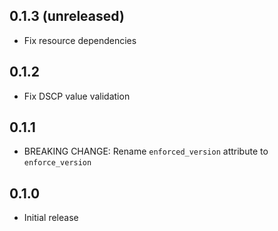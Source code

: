 ## 0.1.3 (unreleased)

- Fix resource dependencies

## 0.1.2

- Fix DSCP value validation

## 0.1.1

- BREAKING CHANGE: Rename `enforced_version` attribute to `enforce_version`

## 0.1.0

- Initial release
